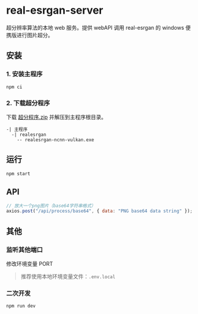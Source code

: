 # real-esrgan-server

超分辨率算法的本地 web 服务。提供 webAPI 调用 real-esrgan 的 windows 便携版进行图片超分。

## 安装

### 1. 安装主程序

```
npm ci
```

### 2. 下载超分程序

下载 [超分程序.zip](https://github.com/yuri2peter/real-esrgan-server/releases/download/resources/realesrgan.zip) 并解压到主程序根目录。

```
-| 主程序
  -| realesrgan
    -- realesrgan-ncnn-vulkan.exe
```

## 运行

```
npm start
```

## API

```js
// 放大一个png图片（base64字符串格式）
axios.post("/api/process/base64", { data: "PNG base64 data string" });
```

## 其他

### 监听其他端口

修改环境变量 PORT

> 推荐使用本地环境变量文件：`.env.local`

### 二次开发

```
npm run dev
```
